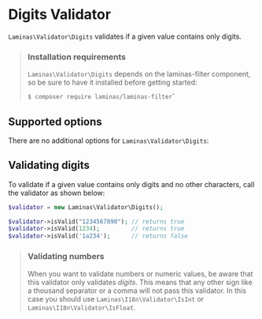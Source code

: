 # Digits Validator

`Laminas\Validator\Digits` validates if a given value contains only digits.

> ### Installation requirements
>
> `Laminas\Validator\Digits` depends on the laminas-filter component, so be sure to
> have it installed before getting started:
>
> ```bash
> $ composer require laminas/laminas-filter`
> ```

## Supported options

There are no additional options for `Laminas\Validator\Digits`:

## Validating digits

To validate if a given value contains only digits and no other characters,
call the validator as shown below:

```php
$validator = new Laminas\Validator\Digits();

$validator->isValid("1234567890"); // returns true
$validator->isValid(1234);         // returns true
$validator->isValid('1a234');      // returns false
```

> ### Validating numbers
>
> When you want to validate numbers or numeric values, be aware that this
> validator only validates *digits*. This means that any other sign like a
> thousand separator or a comma will not pass this validator. In this case you
> should use `Laminas\I18n\Validator\IsInt` or `Laminas\I18n\Validator\IsFloat`.
